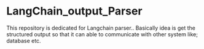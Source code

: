 # LangChain_output_Parser
This repository is dedicated for Langchain parser.. Basically idea is get the structured output so that it can able to communicate with other system like; database etc.
